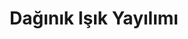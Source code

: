 ---
title: Dağınık Işık Yayılımı
keywords: 
last_updated: 
tags: []
permalink: /pbr/ibl/diffuse_irradiance.html
sidebar: main_sidebar
---